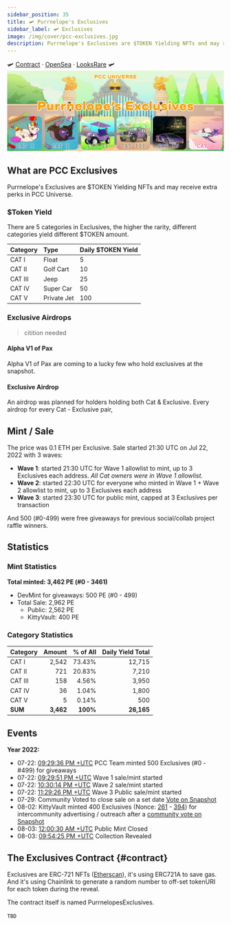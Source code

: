 ```yaml
---
sidebar_position: 35
title: 🛩 Purrnelope's Exclusives
sidebar_label: 🛩 Exclusives
image: /img/cover/pcc-exclusives.jpg
description: Purrnelope's Exclusives are $TOKEN Yielding NFTs and may receive extra perks in PCC Universe.
---
```


🛩
[Contract](https://etherscan.io/address/0x9e8a92F833c0ae4842574cE9cC0ef4c7300Ddb12) ·
[OpenSea](https://opensea.io/collection/purrnelopes-exclusives) ·
[LooksRare](https://looksrare.org/collections/0x9e8a92F833c0ae4842574cE9cC0ef4c7300Ddb12)
🛩
![](./assets/pcc-exclusives.jpg)

## What are PCC Exclusives

Purrnelope's Exclusives are $TOKEN Yielding NFTs and may receive extra perks in PCC Universe.

### $Token Yield

There are 5 categories in Exclusives, the higher the rarity, different categories yield different $TOKEN amount.

| Category | Type        | Daily $TOKEN Yield |
| :------- | :---------- | :----------------- |
| CAT I    | Float       | 5                  |
| CAT II   | Golf Cart   | 10                 |
| CAT III  | Jeep        | 25                 |
| CAT IV   | Super Car   | 50                 |
| CAT V    | Private Jet | 100                |

### Exclusive Airdrops

> citition needed

#### Alpha V1 of Pax

Alpha V1 of Pax are coming to a lucky few who hold exclusives at the snapshot.

#### Exclusive Airdrop

An airdrop was planned for holders holding both Cat & Exclusive. Every airdrop for every Cat - Exclusive pair,

## Mint / Sale

The price was 0.1 ETH per Exclusive. Sale started 21:30 UTC on Jul 22, 2022 with 3 waves:

- **Wave 1**: started 21:30 UTC for Wave 1 allowlist to mint, up to 3 Exclusives each address. _All Cat owners were in Wave 1 allowlist._
- **Wave 2**: started 22:30 UTC for everyone who minted in Wave 1 + Wave 2 allowlist to mint, up to 3 Exclusives each address
- **Wave 3**: started 23:30 UTC for public mint, capped at 3 Exclusives per transaction

And 500 (#0-499) were free giveaways for previous social/collab project raffle winners.

## Statistics

### Mint Statistics

**Total minted: 3,462 PE (#0 - 3461)**

- DevMint for giveaways: 500 PE (#0 - 499)
- Total Sale: 2,962 PE
  - Public: 2,562 PE
  - KittyVault: 400 PE

### Category Statistics

| Category |    Amount | % of All | Daily Yield Total |
| -------- | --------: | -------: | ----------------: |
| CAT I    |     2,542 |   73.43% |            12,715 |
| CAT II   |       721 |   20.83% |             7,210 |
| CAT III  |       158 |    4.56% |             3,950 |
| CAT IV   |        36 |    1.04% |             1,800 |
| CAT V    |         5 |    0.14% |               500 |
| **SUM**  | **3,462** | **100%** |        **26,165** |

## Events

**Year 2022:**

- 07-22: [09:29:36 PM +UTC](https://etherscan.io/tx/0x1d94d6ad14b109185582b32327d54df03c6bf3ecb1080d69a928e8112d4bfa08) PCC Team minted 500 Exclusives (#0 - #499) for giveaways
- 07-22: [09:29:51 PM +UTC](https://etherscan.io/tx/0xd85610050bbab060b07a5b428733510e8fc36c12142738ad4de24d8e34abd22a) Wave 1 sale/mint started
- 07-22: [10:30:14 PM +UTC](https://etherscan.io/tx/0xd85610050bbab060b07a5b428733510e8fc36c12142738ad4de24d8e34abd22a) Wave 2 sale/mint started
- 07-22: [11:29:26 PM +UTC](https://etherscan.io/tx/0xd85610050bbab060b07a5b428733510e8fc36c12142738ad4de24d8e34abd22a) Wave 3 Public sale/mint started
- 07-29: Community Voted to close sale on a set date [Vote on Snapshot](https://snapshot.org/#/purrnelopescountryclub.eth/proposal/0x88cff1c29855e025e64822e6dcca40c23051d23dc41460927a324cbc154f05a7)
- 08-02: KittyVault minted 400 Exclusives (Nonce: [261](https://etherscan.io/tx/0x82cee66e05de1ae1d6d5ec2d79a49c668749a7854219f59873deb19cebde2d24) - [394](https://etherscan.io/tx/0x5332f3e80d4457758cdef2d16ffec494709b0f7a45bfc66f5d80a5f6fb4bde16)) for intercommunity advertising / outreach after a [community vote on Snapshot](https://snapshot.org/#/purrnelopescountryclub.eth/proposal/0x0e934da6cb295e8e906473cdaa95e9a2dbeaec144740c8800d5c2a6b4b003b65)
- 08-03: [12:00:30 AM +UTC](https://etherscan.io/tx/0x8e853eab786befd8fe2cf300785f9160ae90ed8a2ff3fd61171efab763c034cb) Public Mint Closed
- 08-03: [09:54:25 PM +UTC](https://etherscan.io/tx/0xbd7a6c45c5d0a547675b8327061ba7ac693dcdddd7ebc07a2616d39f67b0b631) Collection Revealed

## The Exclusives Contract {#contract}

Exclusives are ERC-721 NFTs ([Etherscan](https://etherscan.io/address/0x9e8a92F833c0ae4842574cE9cC0ef4c7300Ddb12)), it's using ERC721A to save gas. And it's using Chainlink to generate a random number to off-set tokenURI for each token during the reveal.

The contract itself is named PurrnelopesExclusives.

`TBD`

